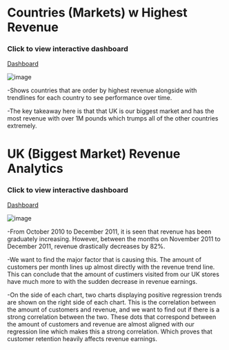 # Countries (Markets) w Highest Revenue

### Click to view interactive dashboard

[Dashboard](https://public.tableau.com/app/profile/chadwick.jeanmary/viz/OnlineRetailData_17034960484540/Dashboard6)

![image](https://github.com/user-attachments/assets/0527fe44-7a65-43fd-94aa-cef45727ca6c)


-Shows countries that are order by highest revenue alongside with trendlines for each country to see performance over time.


-The key takeaway here is that that UK is our biggest market and has the most revenue with over 1M pounds which trumps all of the other countries extremely.


# UK (Biggest Market) Revenue Analytics

### Click to view interactive dashboard

[Dashboard](https://public.tableau.com/app/profile/chadwick.jeanmary/viz/OnlineRetailData_17034960484540/Dashboard12)

![image](https://github.com/user-attachments/assets/cb0beca3-a03a-4ee5-9db3-e4867e001a14)


-From October 2010 to December 2011, it is seen that revenue has been graduately increasing. However, between the months on November 2011 to December 2011, revenue drastically decreases by 82%.


-We want to find the major factor that is causing this. The amount of customers per month lines up almost directly with the revenue trend line. This can conclude that the amount of custimers visited from our UK stores have much more to with the sudden decrease in revenue earnings.


-On the side of each chart, two charts displaying positive regression trends are shown on the right side of each chart. This is the correlation between the amount of customers and revenue, and we want to find out if there is a strong correlation between the two. These dots that correspond between the amount of customers and revenue are almost aligned with our regression line which makes this a strong correlation. Which proves that customer retention heavily affects revenue earnings.
